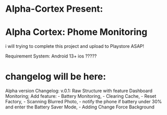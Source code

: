 # Alpha-Cortex Present:


# Alpha Cortex: Phome Monitoring <ALPHA VERSION> #

i will trying to complete this project and upload to Playstore ASAP!

Requirement System:
Android 13+
ios ?????

# changelog will be here:
Alpha version Changelog:
v.0.1:
Raw Structure with feature Dashboard Monitoring;
Add feature:
    - Battery Monitoring,
    - Clearing Cache,
    - Reset Factory,
    - Scanning Blurred Photo,
    - notify the phone if battery under 30% and enter the Battery Saver Mode,
    - Adding Change Force Background